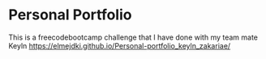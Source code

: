 # Personal Portfolio

This is a freecodebootcamp challenge that I have done with my team mate Keyln
https://elmejdki.github.io/Personal-portfolio_keyln_zakariae/
